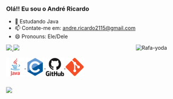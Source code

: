 ### Olá!! Eu sou o André Ricardo

- 🌱 Estudando Java
- 📫 Contate-me em: andre.ricardo2115@gmail.com
- 😄 Pronouns: Ele/Dele

<div>
  <a href="https://github.com/tymoria172">
  <img height="130em" src="https://github-readme-stats.vercel.app/api?username=tymoria172&show_icons=true&theme=highcontrast&include_all_commits=true&count_private=true"/>
  <img height="130em" src="https://github-readme-stats.vercel.app/api/top-langs/?username=tymoria172&layout=compact&langs_count=7&theme=highcontrast"/>
    <img align="right" alt="Rafa-yoda" height="150" width="150" src="https://cdn.discordapp.com/attachments/882022012170678324/882022156639281202/Webp.net-gifmaker.gif">


</div>
  

<div style="display: inline_block"><br>
  <img align="center" alt="Rafa-Python" height="50" width="50" src="https://github.com/devicons/devicon/blob/master/icons/java/java-original-wordmark.svg">
  <img align="center" alt="Rafa-Python" height="50" width="50" src="https://github.com/devicons/devicon/blob/master/icons/c/c-original.svg">
  <img align="center" alt="Rafa-Python" height="50" width="50" src="https://github.com/devicons/devicon/blob/master/icons/github/github-original-wordmark.svg">
  <img align="center" alt="Rafa-Python" height="50" width="50" src="https://github.com/devicons/devicon/blob/master/icons/git/git-plain.svg">
 
  ##
 
<div> 
  <a href = "mailto:contatorafaballerini@gmail.com"><img src="https://img.shields.io/badge/-Gmail-%23333?style=for-the-badge&logo=gmail&logoColor=white" target="_blank"></a>

  
 
</div>
  
  
